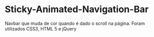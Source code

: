 # Sticky-Animated-Navigation-Bar
Navbar que muda de cor quando é dado o scroll na página. Foram utilizados CSS3, HTML 5 e jQuery
